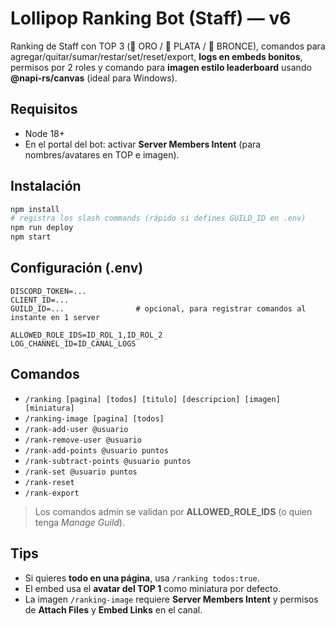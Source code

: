 # Lollipop Ranking Bot (Staff) — v6

Ranking de Staff con TOP 3 (🥇 ORO / 🥈 PLATA / 🥉 BRONCE), comandos para agregar/quitar/sumar/restar/set/reset/export, **logs en embeds bonitos**, permisos por 2 roles y comando para **imagen estilo leaderboard** usando **@napi-rs/canvas** (ideal para Windows).

## Requisitos
- Node 18+
- En el portal del bot: activar **Server Members Intent** (para nombres/avatares en TOP e imagen).

## Instalación
```bash
npm install
# registra los slash commands (rápido si defines GUILD_ID en .env)
npm run deploy
npm start
```

## Configuración (.env)
```
DISCORD_TOKEN=...
CLIENT_ID=...
GUILD_ID=...                # opcional, para registrar comandos al instante en 1 server

ALLOWED_ROLE_IDS=ID_ROL_1,ID_ROL_2
LOG_CHANNEL_ID=ID_CANAL_LOGS
```

## Comandos
- `/ranking [pagina] [todos] [titulo] [descripcion] [imagen] [miniatura]`
- `/ranking-image [pagina] [todos]`
- `/rank-add-user @usuario`
- `/rank-remove-user @usuario`
- `/rank-add-points @usuario puntos`
- `/rank-subtract-points @usuario puntos`
- `/rank-set @usuario puntos`
- `/rank-reset`
- `/rank-export`

> Los comandos admin se validan por **ALLOWED_ROLE_IDS** (o quien tenga *Manage Guild*).

## Tips
- Si quieres **todo en una página**, usa `/ranking todos:true`.
- El embed usa el **avatar del TOP 1** como miniatura por defecto.
- La imagen `/ranking-image` requiere **Server Members Intent** y permisos de **Attach Files** y **Embed Links** en el canal.
